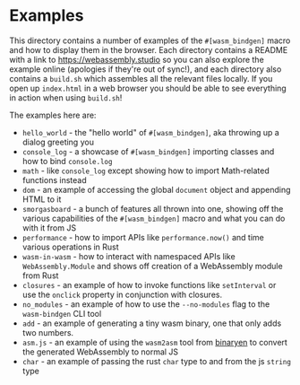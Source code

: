 # Examples

This directory contains a number of examples of the `#[wasm_bindgen]` macro and
how to display them in the browser. Each directory contains a README with a link
to https://webassembly.studio so you can also explore the example online
(apologies if they're out of sync!), and each directory also contains a
`build.sh` which assembles all the relevant files locally. If you open up
`index.html` in a web browser you should be able to see everything in action
when using `build.sh`!

The examples here are:

* `hello_world` - the "hello world" of `#[wasm_bindgen]`, aka throwing up a
  dialog greeting you
* `console_log` - a showcase of `#[wasm_bindgen]` importing classes and how to
  bind `console.log`
* `math` - like `console_log` except showing how to import Math-related
  functions instead
* `dom` - an example of accessing the global `document` object and appending
  HTML to it
* `smorgasboard` - a bunch of features all thrown into one, showing off the
  various capabilities of the `#[wasm_bindgen]` macro and what you can do with
  it from JS
* `performance` - how to import APIs like `performance.now()` and time various
  operations in Rust
* `wasm-in-wasm` - how to interact with namespaced APIs like
  `WebAssembly.Module` and shows off creation of a WebAssembly module from Rust
* `closures` - an example of how to invoke functions like `setInterval` or use
  the `onclick` property in conjunction with closures.
* `no_modules` - an example of how to use the `--no-modules` flag to
  the `wasm-bindgen` CLI tool
* `add` - an example of generating a tiny wasm binary, one that only adds two
  numbers.
* `asm.js` - an example of using the `wasm2asm` tool from [binaryen] to convert
  the generated WebAssembly to normal JS
* `char` - an example of passing the rust `char` type to and from the js `string` type

[binaryen]: https://github.com/WebAssembly/binaryen
